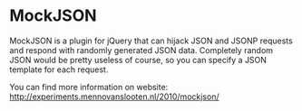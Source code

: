 # MockJSON

MockJSON is a plugin for jQuery that can hijack JSON and JSONP requests and respond with randomly generated JSON data. 
Completely random JSON would be pretty useless of course, so you can specify a JSON template for each request. 

You can find more information on website: http://experiments.mennovanslooten.nl/2010/mockjson/